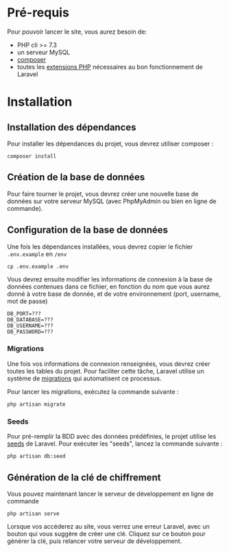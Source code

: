 # Pré-requis

Pour pouvoir lancer le site, vous aurez besoin de:

-   PHP cli >= 7.3
-   un serveur MySQL
-   [composer](https://getcomposer.org/download/)
-   toutes les [extensions PHP](https://laravel.com/docs/8.x/deployment#server-requirements) nécessaires au bon fonctionnement de Laravel

# Installation

## Installation des dépendances

Pour installer les dépendances du projet, vous devrez utiliser composer :

```
composer install
```

## Création de la base de données

Pour faire tourner le projet, vous devrez créer une nouvelle base de données sur
votre serveur MySQL (avec PhpMyAdmin ou bien en ligne de commande).

## Configuration de la base de données

Une fois les dépendances installées, vous devrez copier le fichier
`.env.example` en `/env`

```
cp .env.example .env
```

Vous devrez ensuite modifier les informations de connexion à la base de données
contenues dans ce fichier, en fonction du nom que vous aurez donné à votre base
de donnée, et de votre environnement (port, username, mot de passe)

```
DB_PORT=???
DB_DATABASE=???
DB_USERNAME=???
DB_PASSWORD=???
```

### Migrations

Une fois vos informations de connexion renseignées, vous devrez créer toutes les
tables du projet. Pour faciliter cette tâche, Laravel utilise un système de
[migrations](https://laravel.com/docs/8.x/migrations) qui automatisent ce
processus.

Pour lancer les migrations, exécutez la commande suivante :

```
php artisan migrate
```

### Seeds

Pour pré-remplir la BDD avec des données prédéfinies, le projet utilise les
[seeds](https://laravel.com/docs/8.x/seeding) de Laravel. Pour exécuter les
"seeds", lancez la commande suivante :

```
php artisan db:seed
```

## Génération de la clé de chiffrement

Vous pouvez maintenant lancer le serveur de développement en ligne de commande

```
php artisan serve
```

Lorsque vos accéderez au site, vous verrez une erreur Laravel, avec un bouton
qui vous suggère de créer une clé. Cliquez sur ce bouton pour générer la clé,
puis relancer votre serveur de développement.
